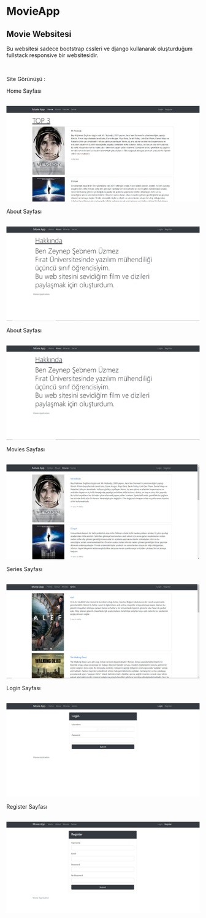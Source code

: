 # MovieApp
<h2>Movie Websitesi </h2>
        <p>Bu websitesi sadece bootstrap cssleri ve django kullanarak oluşturduğum fullstack responsive bir websitesidir.</p><br>
        <p>Site Görünüşü :</p>
        <p>Home Sayfası</p><br>
        <img src="SiteResimleri/Home.JPG" alt=""><br>
         <p>About Sayfası</p><br>
         <img src="SiteResimleri/About.JPG" alt=""><br>
         <p>About Sayfası</p><br>
         <img src="SiteResimleri/About.JPG" alt=""><br>
         <p>Movies Sayfası</p><br>
         <img src="SiteResimleri/Movies1.JPG" alt=""><br>
         <p>Series Sayfası</p><br>
         <img src="SiteResimleri/Series1.JPG" alt=""><br>
         <p>Login Sayfası</p><br>
         <img src="SiteResimleri/Login.JPG" alt=""><br>
         <p>Register Sayfası</p><br>
         <img src="SiteResimleri/Register.JPG" alt=""><br>
        
        
        
